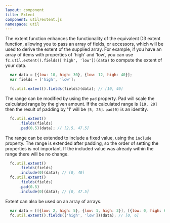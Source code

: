 ```yaml
---
layout: component
title: Extent
component: util/extent.js
namespace: util
---
```


 The extent function enhances the functionality of the equivalent D3 extent function, allowing you to pass an array of fields, or accessors, which will be used to derive the extent of the supplied array. For example, if you have an array of items with properties of 'high' and 'low', you can use `fc.util.extent().fields(['high', 'low'])(data)` to compute the extent of your data.

```js
  var data = [{low: 10, high: 30}, {low: 12, high: 40}];
  var fields = ['high', 'low'];

  fc.util.extent().fields(fields)(data); // [10, 40]
```

 The range can be modified by using the `pad` property. Pad will scale the calculated range by the given amount. If the calculated range is `[10, 20]` then the result of padding by '1' will be `[5, 25]`. `pad(0)` is an identity.

```js
  fc.util.extent()
      .fields(fields)
      .pad(0.5)(data); // [2.5, 47.5]
```

 The range can be extended to include a fixed value, using the `include` property. The range is extended after padding, so the order of setting the properties is not important. If the included value was already within the range there will be no change.

```js
  fc.util.extent()
      .fields(fields)
      .include(0)(data); // [0, 40]
  fc.util.extent()
      .fields(fields)
      .pad(0.5)
      .include(0)(data); // [0, 47.5]
```

Extent can also be used on an array of arrays.

```js
  var data = [[{low: 2, high: 5}, {low: 1, high: 3}], [{low: 0, high: 6}]];
  fc.util.extent().fields(['high', 'low'])(data); // [0, 6]  

```
